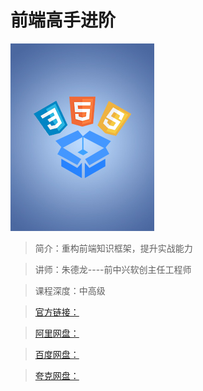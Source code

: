 # 前端高手进阶

![img](../../assets/CgqCHl9_zbWAAr9rAAB1Q7dcLMY991.jpg)

> 简介：重构前端知识框架，提升实战能力

> 讲师：朱德龙----前中兴软创主任工程师

> 课程深度：中高级

> [官方链接：]()

> [阿里网盘：]()

> [百度网盘：]()

> [夸克网盘：]()
